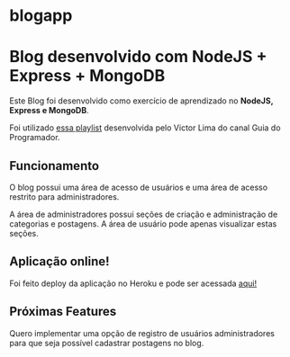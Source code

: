 # blogapp
<h1>Blog desenvolvido com NodeJS + Express + MongoDB</h1>
<p>Este Blog foi desenvolvido como exercício de aprendizado no <strong>NodeJS, Express e MongoDB</strong>.</p>
<p>Foi utilizado <a href="https://www.youtube.com/playlist?list=PLJ_KhUnlXUPtbtLwaxxUxHqvcNQndmI4B">essa playlist</a> desenvolvida pelo Victor Lima do canal Guia do Programador.</p>
<h2>Funcionamento</h2>
<p>O blog possui uma área de acesso de usuários e uma área de acesso restrito para administradores.</p>
<p>A área de administradores possui seções de criação e administração de categorias e postagens. A área de usuário pode apenas visualizar estas seções.</p>
<h2>Aplicação online!</h2>
<p>Foi feito deploy da aplicação no Heroku e pode ser acessada <a href="https://radiant-mesa-82127.herokuapp.com/">aqui!</a>
<h2>Próximas Features</h2>
<p>Quero implementar uma opção de registro de usuários administradores para que seja possível cadastrar postagens no blog.</p>
